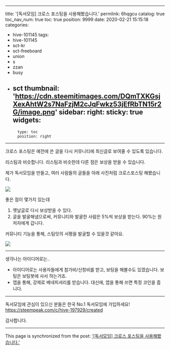 
---
title: '[독서모임] 크로스 포스팅을 사용해봤습니다.'
permlink: 6hqgcu
catalog: true
toc_nav_num: true
toc: true
position: 9999
date: 2020-02-21 15:15:18
categories:
- hive-101145
tags:
- hive-101145
- sct-kr
- sct-freeboard
- union
- s
- zzan
- busy
- sct
thumbnail: 'https://cdn.steemitimages.com/DQmTXKGsjXexAhtW2s7NaFzjM2cJqFwkz53jEfRbTN15r2G/image.png'
sidebar:
    right:
        sticky: true
widgets:
    -
        type: toc
        position: right
---


크로스 포스팅은 예전에 쓴 글을 다시 커뮤니티에 최신글로 보여줄 수 있도록 있습니다. 

리스팀과 비슷합니다. 리스팀과 비슷한데 다른 점은 보상을 받을 수 있습니다.

제가 독서모임을 만들고, 여러 사람들의 글들을 아래 사진처럼 크로스포스팅 해봤습니다. 


![](https://cdn.steemitimages.com/DQmTXKGsjXexAhtW2s7NaFzjM2cJqFwkz53jEfRbTN15r2G/image.png)

좋은 점이 몇가지 있는데

1. 옛날글로 다시 보상받을 수 있다.
2. 글을 발굴해냄으로써, 커뮤니티와 발굴한 사람은 5%씩 보상을 받는다. 
90%는 원저자에게 갑니다.


커뮤니티 기능을 통해, 스팀잇의 서평을 발굴할 수 있을것 같아요.

![](https://cdn.steemitimages.com/DQmehWfrJ2GUxWA3gSbnwt1t2ewv6g3sU7YMcwz42xC7bZj/image.png)

---

생각나는 아이디어로는..

* 아이디어로는 사용자들에게 참가비/신청비를 받고, 보팅을 해볼수도 있겠습니다. 보팅은 보팅봇에 사서 하는거죠.
* 앱을 통해, 강제로 베네피셔리를 받습니다. 대신에, 앱을 통해 쓰면 특정 코인을 줍니다.

---

독서모임에 관심이 있으신 분들은 
한국 No.1 독서모임에 가입하세요!
https://steempeak.com/c/hive-197929/created

감사합니다.

- - -

This page is synchronized from the post: ['[독서모임] 크로스 포스팅을 사용해봤습니다.'](https://steemit.com/@jacobyu/6hqgcu)
